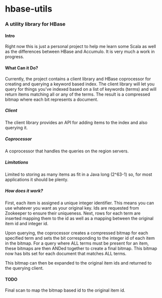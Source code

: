 hbase-utils
===========

### A utility library for HBase

#### Intro
Right now this is just a personal project to help me learn some Scala as well as the differences between HBase and Accumulo. It is very much a work in progress.

#### What Can it Do?
Currently, the project contains a client library and HBase coprocessor for creating and querying a keyword based index.
The client library will let you query for things you've indexed based on a list of keywords (terms) and will return items matching all or any of the terms. The result is a compressed bitmap where each bit represents a document.

##### Client
The client library provides an API for adding items to the index and also querying it.

##### Coprocessor
A coprocessor that handles the queries on the region servers.

##### Limitations
Limited to storing as many items as fit in a Java long (2^63-1) so, for most applications it should be plenty.

##### How does it work?
First, each item is assigned a unique integer identifier. This means you can use whatever you want as your original key.
Ids are requested from Zookeeper to ensure their uniqueness.
Next, rows for each term are inserted mapping them to the id as well as a mapping between the original item id and integer id.

Upon querying, the coprocessor creates a compressed bitmap for each specified term and sets the bit corresponding to the
integer id of each item in the bitmap. For a query where ALL terms must be present for an item, these bitmaps are then
ANDed together to create a final bitmap. This bitmap now has bits set for each document that matches ALL terms.

This bitmap can then be expanded to the original item ids and returned to the querying client.

#### TODO
Final scan to map the bitmap based id to the original item id.
